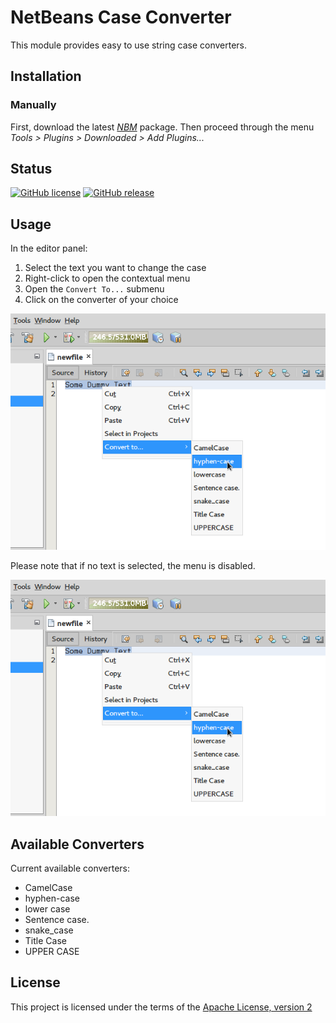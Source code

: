 NetBeans Case Converter
=======================

This module provides easy to use string case converters.

Installation
------------

### Manually

First, download the latest [_NBM_][nbm] package.
Then proceed through the menu _Tools > Plugins > Downloaded > Add Plugins..._

Status
------

[![GitHub license][license-badge]][license-link]
[![GitHub release][release-badge]][release-latest]

Usage
-----

In the editor panel:

1. Select the text you want to change the case
2. Right-click to open the contextual menu
3. Open the `Convert To...` submenu
4. Click on the converter of your choice

![Convert To...](/resources/enabled-menu.png)

Please note that if no text is selected, the menu is disabled.

![Convert To... disabled](/resources/enabled-menu.png)

Available Converters
--------------------

Current available converters:

- CamelCase
- hyphen-case
- lower case
- Sentence case.
- snake_case
- Title Case
- UPPER CASE

License
-------

This project is licensed under the terms of the [Apache License, version 2](/LICENSE)

[nbm]: https://github.com/evidev/releases/latest/download/fr-evidev-netbeans-caseconverter.nbm
[license-badge]: https://img.shields.io/github/license/eviweb/netbeans-case-converter.svg
[license-link]: https://github.com/eviweb/netbeans-case-converter/blob/master/LICENSE
[release-badge]: https://img.shields.io/github/release/eviweb/netbeans-case-converter.svg
[release-latest]: https://github.com/eviweb/netbeans-case-converter/releases/
